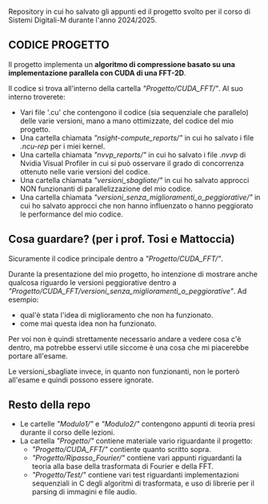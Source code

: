 Repository in cui ho salvato gli appunti ed il progetto svolto per il corso di Sistemi Digitali-M durante l'anno 2024/2025.

## CODICE PROGETTO
Il progetto implementa un **algoritmo di compressione basato su una implementazione parallela con CUDA di una FFT-2D**.

Il codice si trova all'interno della cartella *"Progetto/CUDA_FFT/"*. Al suo interno troverete:
- Vari file '.cu' che contengono il codice (sia sequenziale che parallelo) delle varie versioni, mano a mano ottimizzate, del codice del mio progetto.
- Una cartella chiamata *"nsight-compute_reports/"* in cui ho salvato i file *.ncu-rep* per i miei kernel.
- Una cartella chiamata *"nvvp_reports/"* in cui ho salvato i file *.nvvp* di Nvidia Visual Profiler in cui si può osservare il grado di concorrenza ottenuto nelle varie versioni del codice.
- Una cartella chiamata *"versioni_sbagliate/"* in cui ho salvato approcci NON funzionanti di parallelizzazione del mio codice.
- Una cartella chiamata *"versioni_senza_miglioramenti_o_peggiorative/"* in cui ho salvato approcci che non hanno influenzato o hanno peggiorato le performance del mio codice.

## Cosa guardare? (per i prof. Tosi e Mattoccia)
Sicuramente il codice principale dentro a *"Progetto/CUDA_FFT/"*.

Durante la presentazione del mio progetto, ho intenzione di mostrare anche qualcosa riguardo le versioni peggiorative dentro a *"Progetto/CUDA_FFT/versioni_senza_miglioramenti_o_peggiorative"*. Ad esempio:
- qual'è stata l'idea di miglioramento che non ha funzionato.
- come mai questa idea non ha funzionato.
  
Per voi non è quindi strettamente necessario andare a vedere cosa c'è dentro, ma potrebbe esservi utile siccome è una cosa che mi piacerebbe portare all'esame.

Le versioni_sbagliate invece, in quanto non funzionanti, non le porterò all'esame e quindi possono essere ignorate.

## Resto della repo
- Le cartelle *"Modulo1/"* e *"Modulo2/"* contengono appunti di teoria presi durante il corso delle lezioni.
- La cartella *"Progetto/"* contiene materiale vario riguardante il progetto:
  - *"Progetto/CUDA_FFT/"* contiente quanto scritto sopra.
  - *"Progetto/Ripasso_Fourier/"* contiene vari appunti riguardanti la teoria alla base della trasformata di Fourier e della FFT.
  - *"Progetto/Test/"* contiene vari test riguardanti implementazioni sequenziali in C degli algoritmi di trasformata, e uso di librerie per il parsing di immagini e file audio.
 
